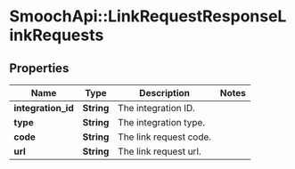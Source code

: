 # SmoochApi::LinkRequestResponseLinkRequests

## Properties
Name | Type | Description | Notes
------------ | ------------- | ------------- | -------------
**integration_id** | **String** | The integration ID. | 
**type** | **String** | The integration type. | 
**code** | **String** | The link request code. | 
**url** | **String** | The link request url. | 


